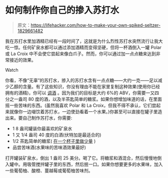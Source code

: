 # 如何制作你自己的掺入苏打水

> 原文：<https://lifehacker.com/how-to-make-your-own-spiked-seltzer-1829661482>

我在苏打水里加酒精已经有一段时间了，这就是为什么烈性苏打水突然流行让我大吃一惊。任何矿泉水都可以通过添加酒精而变得坚硬，但将一杯酒倒入一罐 Polar 或 La Croix 中不会使它尝起来像白爪子。然而，你可以通过加一点点糖来达到非常接近的效果。

Watch

你看，不像“无辜”的苏打水，掺入的苏打水含有一点点糖——大约一克——足以减少乙醇的含量。有了这些知识，你没有理由不能在家里复制这种效果(使用你已经拥有的酒精)，你可以 [调酒](https://lifehacker.com/mixing-la-croix-and-booze-the-best-flavor-combinations-1797873926) 。因为我们的目标是大约 6%的 ABV，你需要一又四分之一盎司 80 度的酒，以及半茶匙简单的糖浆。如果你想增加味道的话，在里面摇一些苦味的东西。(虽然我喜欢 Polar 和 La Croix，但我不得不承认，它们尝起来就像你一边啜饮着苏打水，一边使劲看着一个水果。)你甚至可以直接在罐子里造出来。要自己制作苏打水，你需要:

*   1 8 盎司罐装你最喜欢的矿泉水
*   1 又 1/4 盎司 40 度的白酒(伏特加是最适合的)
*   1/2 茶匙简单的糖浆( [在一个杯子里做少量](https://lifehacker.com/how-to-make-just-enough-cocktail-syrup-1796553286) )
*   品尝苦味酒(水果味的苦味酒效果最好)

打开罐装矿泉水，倒出 1 盎司 25 美分。喝了它。将糖浆和酒混合，然后慢慢地倒入罐中。用吸管搅拌罐子里的东西，然后抿一口。如果你想要更多的水果味，加入一些葡萄柚、酸橙、蔓越莓或葡萄柚苦味剂。